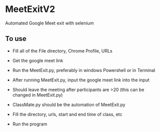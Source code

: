 # MeetExitV2
Automated Google Meet exit with selenium

## To use 
- Fill all of the File directory, Chrome Profile, URLs
- Get the google meet link
- Run the MeetExit.py, preferably in windows Powershell or in Terminal
- After running MeetExit.py, input the google meet link into the input
- Should leave the meeting after participants are >20 (this can be changed in MeetExit.py) 

- ClassMate.py should be the automation of MeetExit.py
- Fill the directory, urls, start and end time of class, etc
- Run the program
